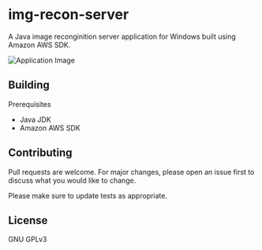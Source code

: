 # img-recon-server

A Java image reconginition server application for Windows built using Amazon AWS SDK.

![Application Image](img-recon-server.png)

## Building

Prerequisites
- Java JDK
- Amazon AWS SDK

## Contributing
Pull requests are welcome. For major changes, please open an issue first to discuss what you would like to change.

Please make sure to update tests as appropriate.

## License
GNU GPLv3
